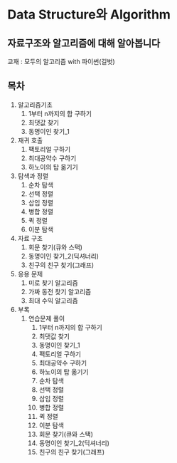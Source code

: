 # Data Structure와 Algorithm

## 자료구조와 알고리즘에 대해 알아봅니다
교재 : 모두의 알고리즘 with 파이썬(길벗)

## 목차
1. 알고리즘기초
    1. 1부터 n까지의 합 구하기
    2. 최댓값 찾기
    3. 동명이인 찾기_1
2. 재귀 호출
    1. 팩토리얼 구하기
    2. 최대공약수 구하기
    3. 하노이의 탑 옮기기
3. 탐색과 정렬
    1. 순차 탐색
    2. 선택 정렬
    3. 삽입 정렬
    4. 병합 정렬
    5. 퀵 정렬
    6. 이분 탐색
4. 자료 구조
    1. 회문 찾기(큐와 스택)
    2. 동명이인 찾기_2(딕셔너리)
    3. 친구의 친구 찾기(그래프)
5. 응용 문제
    1. 미로 찾기 알고리즘
    2. 가짜 동전 찾기 알고리즘
    3. 최대 수익 알고리즘
6. 부록
    1. 연습문제 풀이
        1. 1부터 n까지의 합 구하기
        2. 최댓값 찾기
        3. 동명이인 찾기_1
        1. 팩토리얼 구하기
        2. 최대공약수 구하기
        3. 하노이의 탑 옮기기
        1. 순차 탐색
        2. 선택 정렬
        3. 삽입 정렬
        4. 병합 정렬
        5. 퀵 정렬
        6. 이분 탐색
        1. 회문 찾기(큐와 스택)
        2. 동명이인 찾기_2(딕셔너리)
        3. 친구의 친구 찾기(그래프)
